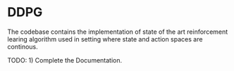 # DDPG
The codebase contains the implementation of state of the art reinforcement learing algorithm used in setting where state and action spaces are continous.

TODO:
    1) Complete the Documentation.